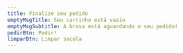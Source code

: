 ```yaml
---
title: Finalize seu pedido
emptyMsgTitle: Seu carrinho está vazio
emptyMsgSubtitle: A brasa está aguardando o seu pedido!
pedirBtn: Pedir!
limparBtn: Limpar sacola
---
```


